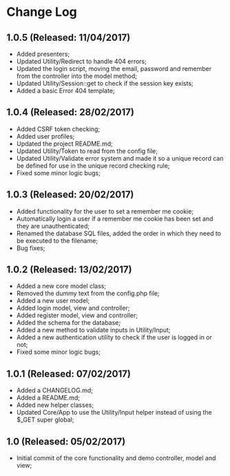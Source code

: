 # Change Log

## 1.0.5 (Released: 11/04/2017)
* Added presenters;
* Updated Utility/Redirect to handle 404 errors;
* Updated the login script, moving the email, password and remember from the controller into the model method;
* Updated Utility/Session::get to check if the session key exists;
* Added a basic Error 404 template;

## 1.0.4 (Released: 28/02/2017)
* Added CSRF token checking;
* Added user profiles;
* Updated the project README.md;
* Updated Utility/Token to read from the config file;
* Updated Utility/Validate error system and made it so a unique record can be defined for use in the unique record checking rule;
* Fixed some minor logic bugs;

## 1.0.3 (Released: 20/02/2017)
* Added functionality for the user to set a remember me cookie;
* Automatically login a user if a remember me cookie has been set and they are unauthenticated;
* Renamed the database SQL files, added the order in which they need to be executed to the filename;
* Bug fixes;

## 1.0.2 (Released: 13/02/2017)
* Added a new core model class;
* Removed the dummy text from the config.php file;
* Added a new user model;
* Added login model, view and controller;
* Added register model, view and controller;
* Added the schema for the database;
* Added a new method to validate inputs in Utility/Input;
* Added a new authentication utility to check if the user is logged in or not;
* Fixed some minor logic bugs;

## 1.0.1 (Released: 07/02/2017)
* Added a CHANGELOG.md;
* Added a README.md;
* Added new helper classes;
* Updated Core/App to use the Utility/Input helper instead of using the $_GET super global;

## 1.0 (Released: 05/02/2017)
* Initial commit of the core functionality and demo controller, model and view;
